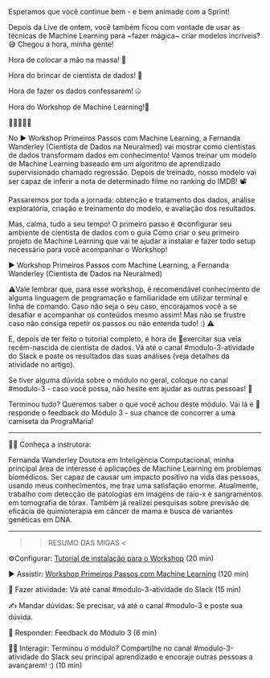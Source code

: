 Esperamos que você continue bem - e bem animade com a Sprint!

Depois da Live de ontem, você também ficou com vontade de usar as técnicas de Machine Learning para ~fazer mágica~ criar modelos incríveis? 😅
Chegou a hora, minha gente!

Hora de colocar a mão na massa! 🍝

Hora do brincar de cientista de dados! 🎲

Hora de fazer os dados confessarem! 🤐

Hora do Workshop de Machine Learning!🤖

🙌🙌🙌🙌🙌

No ▶️ Workshop Primeiros Passos com Machine Learning, a Fernanda Wanderley (Cientista de Dados na Neuralmed) vai mostrar como cientistas de dados transformam dados em conhecimento! Vamos treinar um modelo de Machine Learning baseado em um algoritmo de aprendizado supervisionado chamado regressão. Depois de treinado, nosso modelo vai ser capaz de inferir a nota de determinado filme no ranking do IMDB! 📽️

Passaremos por toda a jornada: obtenção e tratamento dos dados, análise exploratória, criação e treinamento do modelo, e avaliação dos resultados.

Mas, calma, tudo a seu tempo! O primeiro passo é ⚙️configurar seu ambiente de cientista de dados com o guia Como criar o seu primeiro projeto de Machine Learning que vai te ajudar a instalar e fazer todo setup necessário para você acompanhar o Workshop!

  ▶️ Workshop Primeiros Passos com Machine Learning, a Fernanda Wanderley (Cientista de Dados na Neuralmed)

⚠️Vale lembrar que, para esse workshop, é recomendável conhecimento de alguma linguagem de programação e familiaridade em utilizar terminal e linha de comando. Caso não seja o seu caso, encorajamos você a se desafiar e acompanhar os conteúdos mesmo assim! Mas não se frustre caso não consiga repetir os passos ou não entenda tudo! :) ⚠️

E, depois de ter feito o tutorial completo, é hora de 📝exercitar sua veia recém-nascida de cientista de dados. Vá até o canal #modulo-3-atividade do Slack e poste os resultados das suas análises (veja detalhes da atividade no artigo).


Se tiver alguma dúvida sobre o módulo no geral, coloque no canal #modulo-3 - caso você possa, não hesite em ajudar as outras pessoas! 👼

Terminou tudo? Queremos saber o que você achou deste módulo. Vai lá e 🎁 responde o feedback do Módulo 3 - sua chance de concorrer a uma camiseta da PrograMaria! 

_______________________________

👩‍🏫 Conheça a instrutora:

Fernanda Wanderley
Doutora em Inteligência Computacional, minha principal área de interesse é  aplicações de Machine Learning em problemas biomédicos. Ser capaz de causar um impacto positivo na vida das pessoas, usando meus conhecimentos, me traz uma satisfação enorme. Atualmente, trabalho com detecção de patologias em imagens de raio-x e sangramentos em tomografia de tórax. Também já realizei pesquisas sobre previsão de eficácia de quimioterapia em câncer de mama e busca de variantes genéticas em DNA.


_______________________________

>>  RESUMO DAS MIGAS  <

⚙️Configurar: [Tutorial de instalação para o Workshop](https://www.programaria.org/como-criar-o-seu-primeiro-projeto-de-machine-learning/?utm_source=sprint-ia&utm_medium=email&utm_campaign=dia-03) (20 min)

▶️ Assistir: [Workshop Primeiros Passos com Machine Learning](https://www.youtube.com/watch?reload=9&v=Jq4aKxaoLGM&feature=youtu.be) (120 min)

📝 Fazer atividade: Vá até canal #modulo-3-atividade do Slack (15 min)

✍️ Mandar dúvidas: Se precisar, vá até o canal #modulo-3 e poste sua dúvida.

🎁 Responder: Feedback do Módulo 3 (6 min)

👩‍💻 Interagir: Terminou o módulo? Compartilhe no canal #modulo-3-atividade do Slack seu principal aprendizado e encoraje outras pessoas a avançarem! :) (10 min)
